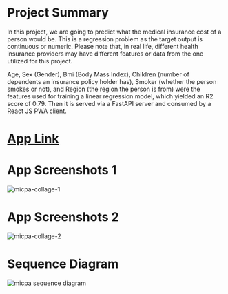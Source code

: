 # Project Summary
In this project, we are going to predict what the medical insurance cost of a person would be. This is a regression problem as the target output is continuous or numeric. Please note that, in real life, different health insurance providers may have different features or data from the one utilized for this project.

Age, Sex (Gender), Bmi (Body Mass Index), Children (number of dependents an insurance policy holder has), Smoker (whether the person smokes or not), and Region (the region the person is from) were the features used for training a linear regression model, which yielded an R2 score of 0.79. Then it is served via a FastAPI server and consumed by a React JS PWA client.

# [App Link](https://micpa.vercel.app)

# App Screenshots 1
![micpa-collage-1](https://user-images.githubusercontent.com/20603329/180779991-4e6cb864-b026-4766-a070-a0e412c72e57.png)


# App Screenshots 2
![micpa-collage-2](https://user-images.githubusercontent.com/20603329/180780079-0069ab52-a44e-4649-8e91-0851b476dbdb.png)


# Sequence Diagram
![micpa sequence diagram](https://user-images.githubusercontent.com/20603329/180643128-cbc88b33-a373-4e79-b6ba-1438dd6f0171.png)
